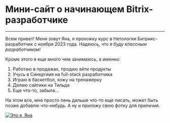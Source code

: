 # Мини-сайт о начинающем Bitrix-разработчике

__________________________________________

Всем привет! Меня зовут Яна, я прохожку курс в Нетологии Битрикс-разработчик с ноября 2023 года. Надеюсь, что *я буду классным разработчиком*! 

Кроме этого я еще много чем занимаюсь, а именно:
1. Работаю в продажах, продаю айти продукты
2. Учусь в Синергиия на full-stack разработчика
3. Играю в баскетбол, хожу на тренажерку
4. Делаю сайтики на Тильда
5. Еще что-то, забыла...

На этом все, мне просто лень дальше что-то еще писать, может быть позже добавлю что-нибудь. А ну и приложу свою фотку для приличия. 

[![Это я, Яна](https://a.radikalfoto.host/2024/05/20/B6s8PZE6ttw.jpeg)](https://radikalfoto.host/i/geOlu)







